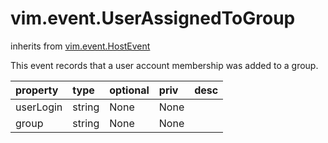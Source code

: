 vim.event.UserAssignedToGroup
=============================
inherits from [vim.event.HostEvent](docs/vim.event.HostEvent.md)


This event records that a user account membership was added to a group.

| property | type | optional | priv | desc |
|:---------|:-----|:---------|:-----|:-----|
| userLogin | string | None | None |  |
| group | string | None | None |  |


